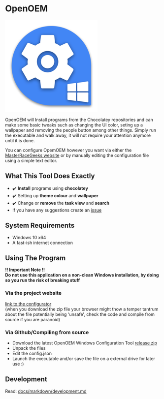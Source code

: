 # OpenOEM
![Project logo](/src/icon-small.png?raw=true "Project logo")
  
OpenOEM will Install programs from the Chocolatey repositories and can make some basic tweaks such as changing the UI color, seting up a wallpaper and removing the people button among other things. Simply run the executable and walk away, it will not require your attention anymore until it is done. 

You can configure OpemOEM however you want via either the [MasterRaceGeeks website](https://openoem.masterracegeeks.eu/) or by manually editing the configuration file using a simple text editor. 


## What This Tool Does Exactly
- :heavy_check_mark: **Install** programs using **chocolatey** 
- :heavy_check_mark: Setting up **theme colour** and **wallpaper**  
- :heavy_check_mark: Change or **remove** the **task view** and **search**
- If you have any suggestions create an [issue](https://github.com/dennis1248/OpenOEM/issues)

## System Requirements
- Windows 10 x64  
- A fast-ish internet connection  

## Using The Program
**!! Important Note !!**  
**Do not use this application on a non-clean Windows installation, by doing so you run the risk of breaking stuff**
### Via the project website
[link to the configurator](https://openoem.masterracegeeks.eu/#configure)  
(when you download the zip file your browser might thow a temper tantrum about the file potentially being 'unsafe', check the code and compile from source if you are paranoid)
### Via Github/Compiling from source 
- Download the latest OpenOEM Windows Configuration Tool [release zip](https://github.com/dennis1248/OpenOEM/releases)
- Unpack the files
- Edit the config.json
- Launch the executable and/or save the file on a external drive for later use :)

## Development
Read: [docs/markdown/development.md](https://github.com/dennis1248/OpenOEM/blob/master/docs/markdown/development.md)
